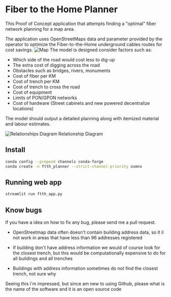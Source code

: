 # Fiber to the Home Planner
This Proof of Concept application that attempts finding a "optimal" fiber network planning for a map area.

The application uses OpenStreetMaps data and parameter provided by the operator to optimize the Fiber-to-the-Home underground cables routes for cost savings.
![Map](images/ftth_map_indexed.png)
The model is designed consider factors such as:
- Which side of the road would cost less to dig-up
- The extra cost of digging across the road
- Obstacles such as bridges, rivers, monuments
- Cost of fiber per KM
- Cost of trench per KM
- Cost of trench to cross the road
- Cost of equipment
- Limits of PON/GPON networks
- Cost of hardware (Street cabinets and new powered decentralize locations)

The model should output a detailed planning along with itemized material and labour estimates.

![Relationships Diagram](images/ftth_entity_relationships.svg)
Relationship Diagram

## Install
```bash
conda config --prepend channels conda-forge
conda create -n ftth_planner --strict-channel-priority osmnx
```

## Running web app
```bash
streamlit run ftth_app.py
```

## Know bugs
If you have a idea on how to fix any bug, please send me a pull request.

- OpenStreetmap data often doesn't contain building address data, so 
  it il not work in areas that have less than 96 addresses registered
  
- If building don't have address information we would of course look for the closest trench, 
  but this would be computationally expensive to do for all buildings and all trenches
  
- Buildings with address information sometimes do not find the closest trench, not sure why




Seeing this i'm impressed, but since am new to using Github, please what is the name of the software and it is an open source code 
